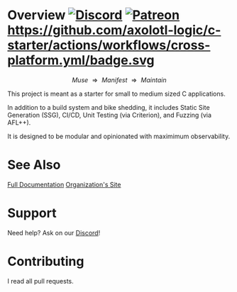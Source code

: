 # Overview [![Discord](https://img.shields.io/discord/1338638342493048844?label=Discord&logo=discord)](https://discord.gg/ewM37225Xx) [![Patreon](https://img.shields.io/endpoint.svg?url=https%3A%2F%2Fshieldsio-patreon.vercel.app%2Fapi%3Fusername%3Daxolotl-logic%26type%3Dpatrons)](https://www.patreon.com/axolotl-logic) https://github.com/axolotl-logic/c-starter/actions/workflows/cross-platform.yml/badge.svg

$$
\text{$Muse$ $\Rightarrow$ $Manifest$ $\Rightarrow$ $Maintain$}
$$

This project is meant as a starter for small to medium sized C applications.

In addition to a build system and bike shedding, it includes Static Site Generation (SSG), CI/CD, Unit Testing (via Criterion), and Fuzzing (via AFL++).

It is designed to be modular and opinionated with maximimum observability.

# See Also

[Full Documentation](https://c-starter.axolotl-logic.io/)
[Organization's Site](https://axolotl-logic.io/)


# Support

Need help? Ask on our [Discord](https://discord.gg/ewM37225Xx)!

# Contributing

I read all pull requests.
